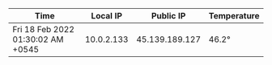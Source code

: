 | Time     | Local IP | Public IP | Temperature |
| ----------- | ----------- | ----------- | ----------- |
| Fri 18 Feb 2022 01:30:02 AM +0545      | 10.0.2.133     | 45.139.189.127  | 46.2° |
